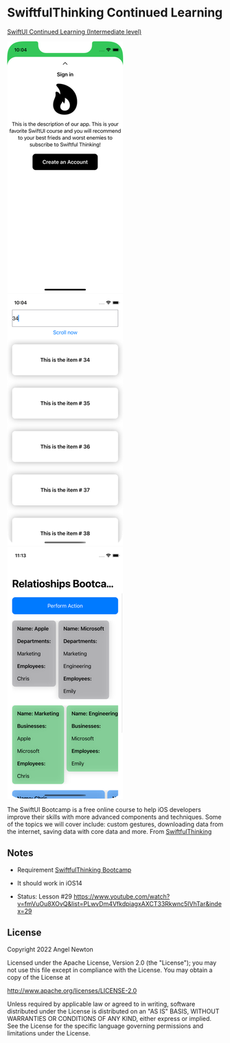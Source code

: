 # SwiftfulThinking Continued Learning

[SwiftUI Continued Learning (Intermediate level)](https://www.youtube.com/playlist?list=PLwvDm4VfkdpiagxAXCT33Rkwnc5IVhTar)  

![Scheme](/readmeImages/SimulatorScreenShot-iPhone13mini-2022-06-04at10.04.35.png)
![Scheme](/readmeImages/SimulatorScreenShot-iPhone13mini-2022-06-04at10.04.56.png)
![Scheme](/readmeImages/SimulatorScreenShot-iPhone13mini-2022-06-08at23.13.24.png)

The SwiftUI Bootcamp is a free online course to help iOS developers improve their skills with more advanced components and techniques.
Some of the topics we will cover include: custom gestures, downloading data from the internet, saving data with core data and more.
From [SwiftfulThinking](https://www.youtube.com/c/SwiftfulThinking)


## Notes 
- Requirement [SwiftfulThinking Bootcamp](https://www.youtube.com/watch?v=-Yp0LS61Nxk&list=PLwvDm4VfkdphqETTBf-DdjCoAvhai1QpO) 

- It should work in iOS14

- Status: Lesson #29
  https://www.youtube.com/watch?v=fmVuOu8XOvQ&list=PLwvDm4VfkdpiagxAXCT33Rkwnc5IVhTar&index=29



## License

Copyright 2022 Angel Newton

Licensed under the Apache License, Version 2.0 (the "License"); you may not use this file except in compliance with the License. You may obtain a copy of the License at

http://www.apache.org/licenses/LICENSE-2.0

Unless required by applicable law or agreed to in writing, software distributed under the License is distributed on an "AS IS" BASIS, WITHOUT WARRANTIES OR CONDITIONS OF ANY KIND, either express or implied. See the License for the specific language governing permissions and limitations under the License.
